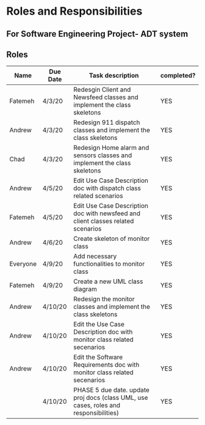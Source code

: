 
# Roles and Responsibilities
## For Software Engineering Project- ADT system


## Roles

| Name          | Due Date    | Task description                | completed?  |
| ------------- | ----------- | --------------------------------| ----------- |
|  Fatemeh      |  4/3/20     | Redesgin Client and Newsfeed classes and implement the class skeletons| YES |
|  Andrew       |  4/3/20     | Redesign 911 dispatch classes and implement the class skeletons | YES|
|  Chad         | 4/3/20      | Redesign Home alarm and sensors classes and implement the class skeletons|YES|
|   Andrew      | 4/5/20      | Edit Use Case Description doc with dispatch class related scenarios |YES|
|  Fatemeh      | 4/5/20      | Edit Use Case Description doc with newsfeed and client classes related scenarios | YES |
|  Andrew       | 4/6/20      | Create skeleton of monitor class | YES |
|  Everyone     |  4/9/20     | Add necessary functionalities to monitor class|YES|
|  Fatemeh      |  4/9/20     | Create a new UML class diagram|YES|
| Andrew		| 4/10/20	  | Redesign the monitor classes and implement the class skeletons							|YES|
| Andrew		| 4/10/20	  | Edit the Use Case Description doc with monitor class related secenarios					|YES|
| Andrew		| 4/10/20	  | Edit the Software Requirements doc with monitor class related secenarios				|YES|
|               | 4/10/20     | PHASE 5 due date. update proj docs (class UML, use cases, roles and responsibilities)|YES|


